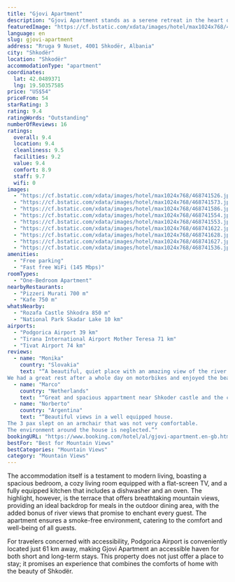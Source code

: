 ```yaml
---
title: "Gjovi Apartment"
description: "Gjovi Apartment stands as a serene retreat in the heart of Shkodër, a mere 47 km away from the bustling Port of Bar."
featuredImage: "https://cf.bstatic.com/xdata/images/hotel/max1024x768/468741526.jpg?k=d6d179afe671a7f2d14e710f9f8a86ef05a62e699bd9938493d0910811255113&o=&hp=1"
language: en
slug: gjovi-apartment
address: "Rruga 9 Nuset, 4001 Shkodër, Albania"
city: "Shkodër"
location: "Shkodër"
accommodationType: "apartment"
coordinates:
  lat: 42.0489371
  lng: 19.50357585
price: "US$54"
priceFrom: 54
starRating: 3
rating: 9.4
ratingWords: "Outstanding"
numberOfReviews: 16
ratings:
  overall: 9.4
  location: 9.4
  cleanliness: 9.5
  facilities: 9.2
  value: 9.4
  comfort: 8.9
  staff: 9.7
  wifi: 0
images:
  - "https://cf.bstatic.com/xdata/images/hotel/max1024x768/468741526.jpg?k=d6d179afe671a7f2d14e710f9f8a86ef05a62e699bd9938493d0910811255113&o=&hp=1"
  - "https://cf.bstatic.com/xdata/images/hotel/max1024x768/468741573.jpg?k=f9e1e8974994c979ea3e90ce8a78ba6c6438db30177d3d9e495aad0cdbedb2cd&o=&hp=1"
  - "https://cf.bstatic.com/xdata/images/hotel/max1024x768/468741586.jpg?k=077b6a5496288f39da2d1b556d7b1f55fb89543b038f5006ccc1d8883573a520&o=&hp=1"
  - "https://cf.bstatic.com/xdata/images/hotel/max1024x768/468741554.jpg?k=968af80be83ec19c3df8589c84c99aee2f01e00933ba484a4f9ce8859044f1f9&o=&hp=1"
  - "https://cf.bstatic.com/xdata/images/hotel/max1024x768/468741553.jpg?k=b01ed758aecd933edadc285fc949f81a2550d64abb251b36fe6f341172955a1f&o=&hp=1"
  - "https://cf.bstatic.com/xdata/images/hotel/max1024x768/468741622.jpg?k=e22ad7e964055c067ec6a69ac0437c6d9be2044fb862383acb3fdb6adae4239f&o=&hp=1"
  - "https://cf.bstatic.com/xdata/images/hotel/max1024x768/468741628.jpg?k=719868ea833df40f26df47c85f5a4261afc98563e4fe86e11e0e63f44d63b4c9&o=&hp=1"
  - "https://cf.bstatic.com/xdata/images/hotel/max1024x768/468741627.jpg?k=859151d45ae9eccb8410bfca1837f34e3c06c69394f34f419cf06eb1a25dba24&o=&hp=1"
  - "https://cf.bstatic.com/xdata/images/hotel/max1024x768/468741536.jpg?k=9a7ee72295123d87a82965d36522d39dd126a7bea650aa3f6fc2557fc8c6ef89&o=&hp=1"
amenities:
  - "Free parking"
  - "Fast free WiFi (145 Mbps)"
roomTypes:
  - "One-Bedroom Apartment"
nearbyRestaurants:
  - "Pizzeri Murati 700 m"
  - "Kafe 750 m"
whatsNearby:
  - "Rozafa Castle Shkodra 850 m"
  - "National Park Skadar Lake 10 km"
airports:
  - "Podgorica Airport 39 km"
  - "Tirana International Airport Mother Teresa 71 km"
  - "Tivat Airport 74 km"
reviews:
  - name: "Monika"
    country: "Slovakia"
    text: "“A beautiful, quiet place with an amazing view of the river.
We had a great rest after a whole day on motorbikes and enjoyed the beauty of the surroundings with a coffee in hand.”"
  - name: "Marco"
    country: "Netherlands"
    text: "“Great and spacious appartment near Shkoder castle and the city centre.”"
  - name: "Norberto"
    country: "Argentina"
    text: "“Beautiful views in a well equipped house.
The 3 pax slept on an armchair that was not very comfortable.
The environment around the house is neglected.”"
bookingURL: "https://www.booking.com/hotel/al/gjovi-apartment.en-gb.html?aid=8035640"
bestFor: "Best for Mountain Views"
bestCategories: "Mountain Views"
category: "Mountain Views"
---
```


The accommodation itself is a testament to modern living, boasting a spacious bedroom, a cozy living room equipped with a flat-screen TV, and a fully equipped kitchen that includes a dishwasher and an oven. The highlight, however, is the terrace that offers breathtaking mountain views, providing an ideal backdrop for meals in the outdoor dining area, with the added bonus of river views that promise to enchant every guest. The apartment ensures a smoke-free environment, catering to the comfort and well-being of all guests.

For travelers concerned with accessibility, Podgorica Airport is conveniently located just 61 km away, making Gjovi Apartment an accessible haven for both short and long-term stays. This property does not just offer a place to stay; it promises an experience that combines the comforts of home with the beauty of Shkodër.